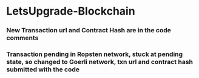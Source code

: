 # LetsUpgrade-Blockchain

### New Transaction url and Contract Hash are in the code comments

### Transaction pending in Ropsten network, stuck at pending state, so changed to Goerli network, txn url and contract hash submitted with the code

